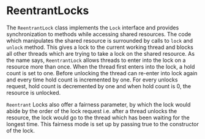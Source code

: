 ReentrantLocks
==

The `ReentrantLock` class implements the `Lock` interface and provides
synchronization to methods while accessing shared resources. The code which
manipulates the shared resource is surrounded by calls to `lock` and `unlock`
method. This gives a lock to the current working thread and blocks all other
threads which are trying to take a lock on the shared resource. As the name
says, `ReentrantLock` allows threads to enter into the lock on a resource more
than once. When the thread first enters into the lock, a hold count is set to
one. Before unlocking the thread can re-enter into lock again and every time
hold count is incremented by one. For every unlocks request, hold count is
decremented by one and when hold count is 0, the resource is unlocked. 

`Reentrant` Locks also offer a fairness parameter, by which the lock would abide
by the order of the lock request i.e. after a thread unlocks the resource, the
lock would go to the thread which has been waiting for the longest time. This
fairness mode is set up by passing true to the constructor of the lock.
